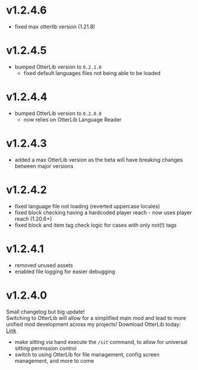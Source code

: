 # v1.2.4.6
* fixed max otterlib version (1.21.8)

# v1.2.4.5
* bumped OtterLib version to `0.2.1.0`
  * fixed default languages files not being able to be loaded

# v1.2.4.4
* bumped OtterLib version to `0.2.0.0`
  * now relies on OtterLib Language Reader

# v1.2.4.3
* added a max OtterLib version as the beta will have breaking changes between major versions

# v1.2.4.2
* fixed language file not loading (reverted uppercase locales)
* fixed block checking having a hardcoded player reach - now uses player reach (1.20.6+)
* fixed block and item tag check logic for cases with only not(!) tags

# v1.2.4.1
* removed unused assets
* enabled file logging for easier debugging

# v1.2.4.0
Small changelog but big update!
\
Switching to OtterLib will allow for a simplified main mod and lead to more unified mod development across my projects! Download OtterLib today: [Link](https://modrinth.com/mod/otterlib)
* make sitting via hand execute the `/sit` command, to allow for universal sitting permission control
* switch to using OtterLib for file management, config screen management, and more to come
